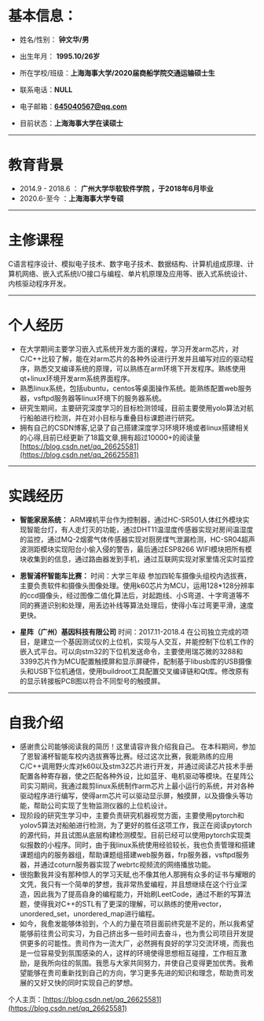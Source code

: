 # 基本信息： 
- 姓名/性别： **钟文华/男**  

- 出生年月： **1995.10/26岁**  

- 所在学校/班级：**上海海事大学/2020届商船学院交通运输硕士生**

- 联系电话：**NULL**  

- 电子邮箱：**645040567@qq.com**

- 目前状态：**上海海事大学在读硕士**
 
***
# 教育背景



- 2014.9 - 2018.6  ： **广州大学华软软件学院  ，于2018年6月毕业**  
- 2020.6-至今 ：**上海海事大学专硕**

***
#  主修课程
C语言程序设计、模拟电子技术、数字电子技术、数据结构、计算机组成原理、计算机网络、嵌入式系统I/O接口与编程、单片机原理及应用等、嵌入式系统设计、内核驱动程序开发。
***
# 个人经历
- 在大学期间主要学习嵌入式系统开发方面的课程，学习开发arm芯片，对C/C++比较了解，能在对arm芯片的各种外设进行开发并且编写对应的驱动程序，熟悉交叉编译系统的原理，可以熟练在arm环境下开发程序。熟练使用qt+linux环境开发arm系统界面程序。
- 熟悉linux系统，包括ubuntu，centos等桌面操作系统。能熟练配置web服务器，vsftpd服务器等linux环境下的服务器系统。
- 研究生期间，主要研究深度学习的目标检测领域，目前主要使用yolo算法对航行船舶进行检测，并在对小目标与重叠目标课题进行研究。
- 拥有自己的CSDN博客,记录了自己搭建深度学习环境环境或者linux搭建相关的心得,目前已经更新了18篇文章,拥有超过10000+的阅读量[https://blog.csdn.net/qq_26625581](https://blog.csdn.net/qq_26625581)

***
# 实践经历   
- **智能家居系统：**
ARM裸机平台作为控制器，通过HC-SR501人体红外模块实现智能台灯，有人走灯灭的功能，通过DHT11温湿度传感器实现对房间温湿度的监控，通过MQ-2烟雾气体传感器实现对厨房煤气泄漏检测，HC-SR04超声波测距模块实现阳台小偷入侵的警告，最后通过ESP8266 WIFI模块把所有模块收集到的信息，通过路由器发到手机，通过互联网实现对家里情况实时监控

- 	**恩智浦杯智能车比赛：**
时间：大学三年级
参加四轮车摄像头组校内选拔赛，主要负责软件和摄像头图像处理。使用k60芯片为MCU，运用128*128分辨率的ccd摄像头，经过图像二值化算法后，对起跑线、小S弯道、十字弯道等不同的赛道识别和处理，用丢边补线等算法处理后，使得小车过弯更平滑，速度更快。

- **星阵（广州）基因科技有限公司**
	时间：2017.11-2018.4
在公司独立完成的项目，是建立一个基因测试仪的上位机，实现与人交互，并能控制下位机工作的嵌入式平台。可以向stm32的下位机发送命令，主要使用瑞芯微的3288和3399芯片作为MCU配置触摸屏和显示屏硬件，配制基于libusb库的USB摄像头和USB下位机通信，使用buildroot工具配置交叉编译链和Qt库。修改原有的显示转接板PCB图以符合不同型号的触摸屏。
***

# 自我介绍 
  - 感谢贵公司能够阅读我的简历！这里请容许我介绍我自己。
在本科期间，参加了恩智浦杯智能车校内选拔赛等比赛。经过这次比赛，我能熟练的应用C/C++调用野火库对k60以及stm32芯片进行开发，并通过阅读芯片技术手册配置各种寄存器，使之匹配各种外设，比如蓝牙、电机驱动等模块。在星阵公司实习期间，我通过裁剪linux系统制作arm芯片上最小运行的系统，并对各种驱动程序进行编写，使得arm芯片可以驱动显示屏，触摸屏，以及摄像头等功能，帮助公司实现了生物监测仪器的上位机设计。
- 现阶段的研究生学习中，主要负责研究机器视觉方面，主要使用pytorch和yolov5算法对船舶进行检测，为了更好的胜任这项工作，我正在阅读pytorch的源代码，并且试图从底层构建检测模型。目前已经可以使用pytorch实现类似报数的小程序。同时，由于我linux系统使用经验较长，我也负责管理和搭建课题组内的服务器组，帮助课题组搭建web服务器，frp服务器，vsftpd服务器，并通过coturn服务器实现了webrtc视频流的网络播放功能。
- 很抱歉我并没有那种惊人的学习天赋,也不像其他人那拥有众多的证书与耀眼的文凭，我只有一个简单的梦想，我非常热爱编程，并且想继续在这个行业深造，因此我为了提高自身的编程能力，开始刷LeetCode，通过不断的写算法题，使得我对C++的STL有了更深的理解，可以熟练的使用vector，unordered_set，unordered_map进行编程。
- 如今，我愈发能够体验到，个人的力量在项目面前终究是不足的，所以我希望能够前往贵公司实习，为自己挤出多一些时间去奋斗，也为贵公司项目开发提供更多的可能性。贵司作为一流大厂，必然拥有良好的学习交流环境，而我也是一位容易受到氛围感染的人，这样的环境使得思想相互碰撞，工作相互激励，是我所向往的氛围。我愿与大家共同努力，并使自己变得更加优秀。我希望能够在贵司重新找到自己的方向，学习更多先进的知识和理念，帮助贵司发展的又好又快的同时实现自己的梦想。

个人主页：[https://blog.csdn.net/qq_26625581](https://blog.csdn.net/qq_26625581)
